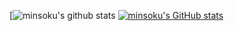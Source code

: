 [![minsoku's github stats](https://github-readme-stats.vercel.app/api/top-langs/?username=minsoku&show_icons=true&hide_border=true)
[![minsoku's GitHub stats](https://github-readme-stats.vercel.app/api?username=minsoku)](https://github.com/minsoku)
